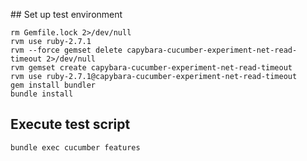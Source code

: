 ## Set up test environment
```
rm Gemfile.lock 2>/dev/null
rvm use ruby-2.7.1
rvm --force gemset delete capybara-cucumber-experiment-net-read-timeout 2>/dev/null
rvm gemset create capybara-cucumber-experiment-net-read-timeout
rvm use ruby-2.7.1@capybara-cucumber-experiment-net-read-timeout
gem install bundler
bundle install
```

## Execute test script
```
bundle exec cucumber features
```